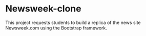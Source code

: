 # Newsweek-clone
This project requests students to build a replica of the news site Newsweek.com using the Bootstrap framework.
